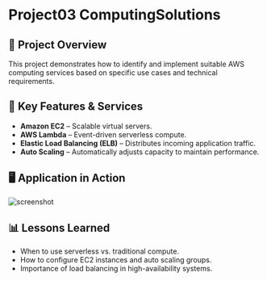 # Project03 ComputingSolutions

## 📌 Project Overview
This project demonstrates how to identify and implement suitable AWS computing services based on specific use cases and technical requirements.

## 🚀 Key Features & Services
- **Amazon EC2** – Scalable virtual servers.
- **AWS Lambda** – Event-driven serverless compute.
- **Elastic Load Balancing (ELB)** – Distributes incoming application traffic.
- **Auto Scaling** – Automatically adjusts capacity to maintain performance.

## 🖥️ Application in Action
![screenshot](p3_-1.png)

## 📊 Lessons Learned
- When to use serverless vs. traditional compute.
- How to configure EC2 instances and auto scaling groups.
- Importance of load balancing in high-availability systems.
